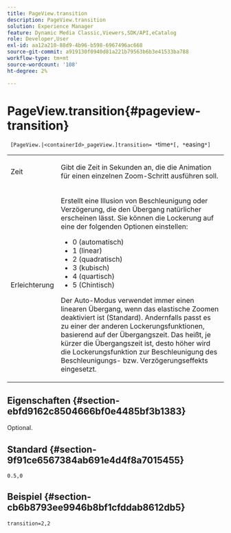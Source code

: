 ```yaml
---
title: PageView.transition
description: PageView.transition
solution: Experience Manager
feature: Dynamic Media Classic,Viewers,SDK/API,eCatalog
role: Developer,User
exl-id: aa12a210-88d9-4b96-b598-6967496ac668
source-git-commit: a919130f0940d81a221b79563b6b3e41533ba788
workflow-type: tm+mt
source-wordcount: '108'
ht-degree: 2%

---
```


# PageView.transition{#pageview-transition}

` [PageView.|<containerId>_pageView.]transition= *`time`*[, *`easing`*]`

<table id="table_E314540D347D47699C04EB80D20C0721"> 
 <tbody> 
  <tr> 
   <td colname="col1"> <p> <span class="codeph"><span class="varname"> Zeit</span></span> </p> </td> 
   <td colname="col2"> <p> Gibt die Zeit in Sekunden an, die die Animation für einen einzelnen Zoom-Schritt ausführen soll. </p> </td> 
  </tr> 
  <tr> 
   <td colname="col1"> <p><span class="codeph"><span class="varname"> Erleichterung</span></span> </p> </td> 
   <td colname="col2"> <p> Erstellt eine Illusion von Beschleunigung oder Verzögerung, die den Übergang natürlicher erscheinen lässt. Sie können die Lockerung auf eine der folgenden Optionen einstellen: </p> <p> 
     <ul id="ul_DA0D1CF2F2484410BFCCACA86661702E"> 
      <li id="li_93A2D53A53314D9594CEDC9EB20381D4">0 (automatisch) </li> 
      <li id="li_AD6A1F03DE544959BC4AA0DD97494F8C"> 1 (linear) </li> 
      <li id="li_816A3CE796E3415B9650DDA204412A6A"> 2 (quadratisch) </li> 
      <li id="li_EF00BF6CA2AA48FEB54015FFBA9F8DD4"> 3 (kubisch) </li> 
      <li id="li_F3CB7F0821AF489C84A0CA155F5031A2"> 4 (quartisch) </li> 
      <li id="li_F5B844DAF4CC453CA58BF09A660D139F"> 5 (Chintisch) </li> 
     </ul> </p> <p>Der Auto-Modus verwendet immer einen linearen Übergang, wenn das elastische Zoomen deaktiviert ist (Standard). Andernfalls passt es zu einer der anderen Lockerungsfunktionen, basierend auf der Übergangszeit. Das heißt, je kürzer die Übergangszeit ist, desto höher wird die Lockerungsfunktion zur Beschleunigung des Beschleunigungs- bzw. Verzögerungseffekts eingesetzt. </p> </td> 
  </tr> 
 </tbody> 
</table>

## Eigenschaften {#section-ebfd9162c8504666bf0e4485bf3b1383}

Optional.

## Standard {#section-9f91ce6567384ab691e4d4f8a7015455}

`0.5,0`

## Beispiel {#section-cb6b8793ee9946b8bf1cfddab8612db5}

`transition=2,2`
